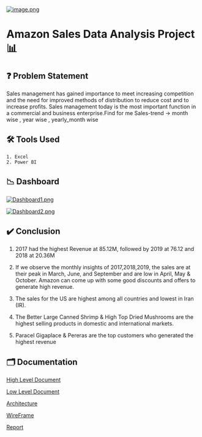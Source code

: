 

[![image.png](https://i.postimg.cc/59nmV0Fk/image.png)](https://postimg.cc/0rKSG9np)


# Amazon Sales Data Analysis Project 📊



## ❓ Problem Statement

Sales management has gained importance to meet increasing competition and the need
for improved methods of distribution to reduce cost and to increase profits. Sales
management today is the most important function in a commercial and business
enterprise.Find for me Sales-trend -> month wise , year wise , yearly_month wise
## 🛠 Tools Used
    1. Excel
    2. Power BI
## 📉 Dashboard

[![Dashboard1.png](https://i.postimg.cc/Gp3yq0cT/Dashboard1.png)](https://postimg.cc/Sn5RxvYm)
<!-- ![App Screenshot](https://github.com/AshishRaykar/Amazon-sales-data-analysis/blob/4cc5d0f0f89c8ad730e8db448923e53c824bad5b/Media/Dashboard2.png) -->
[![Dashboard2.png](https://i.postimg.cc/RVyRqZLC/Dashboard2.png)](https://postimg.cc/vc79NMKC)

## ✔️ Conclusion
1. 2017 had the highest Revenue at 85.12M, followed by 2019 at 76.12 and 2018 at 20.36M

2. If we observe the monthly insights of 2017,2018,2019, the sales are at their peak in March, June, and September and are low in April, May & October. Amazon can come up with some good discounts and offers to generate high revenue.

3. The sales for the US are highest among all countries and lowest in Iran (IR).

4. The Better Large Canned Shrimp & High Top Dried Mushrooms are the highest selling products in domestic and international markets. 

5. Paracel Gigaplace & Pereras are the top customers who generated the highest revenue
## 🗂 Documentation

[High Level Document](https://github.com/kartikkrishnasharmaa/amazon-sales-data-analysis/blob/main/HLD%20Document.pdf)

[Low Level Document](https://github.com/kartikkrishnasharmaa/amazon-sales-data-analysis/blob/main/LLD%20Document.pdf)

[Architecture](https://github.com/kartikkrishnasharmaa/amazon-sales-data-analysis/blob/main/Architecture.pdf)

[WireFrame](https://github.com/kartikkrishnasharmaa/amazon-sales-data-analysis/blob/main/Wireframe.pdf)

[Report](https://github.com/kartikkrishnasharmaa/amazon-sales-data-analysis/blob/main/Amazon%20sales%20report.pptx)

